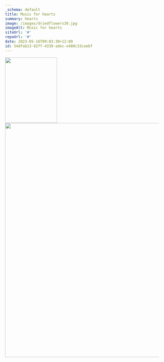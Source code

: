 ```yaml
---
_schema: default
title: Music for hearts
summary: hearts
image: /images/driedflowers30.jpg
imageAlt: Music for hearts
siteUrl: '#'
repoUrl: '#'
date: 2023-05-16T09:03:30+12:00
id: 54dfab13-92ff-4339-adec-e480c33caebf
---
```

<img src="https://res.cloudinary.com/vermilion-mandrill/image/upload/v1713555308/sample/lgxy3nwvqsk3v1bcgn24.png" height="214" width="170" />

<img src="https://res.cloudinary.com/vermilion-mandrill/image/upload/v1713555762/sample/khurhva3cl2kcv3uzlsb.jpg" height="765" width="1024" />

&nbsp;